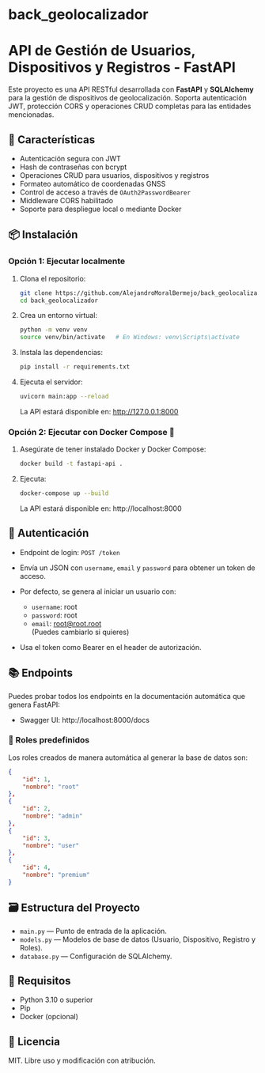 # back_geolocalizador

# API de Gestión de Usuarios, Dispositivos y Registros - FastAPI

Este proyecto es una API RESTful desarrollada con **FastAPI** y **SQLAlchemy** para la gestión de dispositivos de geolocalización. Soporta autenticación JWT, protección CORS y operaciones CRUD completas para las entidades mencionadas.

## 🚀 Características

- Autenticación segura con JWT  
- Hash de contraseñas con bcrypt  
- Operaciones CRUD para usuarios, dispositivos y registros  
- Formateo automático de coordenadas GNSS  
- Control de acceso a través de `OAuth2PasswordBearer`  
- Middleware CORS habilitado  
- Soporte para despliegue local o mediante Docker  

## 📦 Instalación

### Opción 1: Ejecutar localmente

1. Clona el repositorio:
   ```bash
   git clone https://github.com/AlejandroMoralBermejo/back_geolocalizador.git
   cd back_geolocalizador
   ```

2. Crea un entorno virtual:
   ```bash
   python -m venv venv
   source venv/bin/activate   # En Windows: venv\Scripts\activate
   ```

3. Instala las dependencias:
   ```bash
   pip install -r requirements.txt
   ```

4. Ejecuta el servidor:
   ```bash
   uvicorn main:app --reload
   ```

   La API estará disponible en: http://127.0.0.1:8000

### Opción 2: Ejecutar con Docker Compose 🐳

1. Asegúrate de tener instalado Docker y Docker Compose:
   ```bash
   docker build -t fastapi-api .
   ```

2. Ejecuta:
   ```bash
   docker-compose up --build
   ```

   La API estará disponible en: http://localhost:8000

## 🔐 Autenticación

- Endpoint de login: `POST /token`
- Envía un JSON con `username`, `email` y `password` para obtener un token de acceso.  
- Por defecto, se genera al iniciar un usuario con:
  - `username`: root  
  - `password`: root  
  - `email`: root@root.root  
  (Puedes cambiarlo si quieres)

- Usa el token como Bearer en el header de autorización.

## 📚 Endpoints

Puedes probar todos los endpoints en la documentación automática que genera FastAPI:

- Swagger UI: http://localhost:8000/docs

### 📌 Roles predefinidos

Los roles creados de manera automática al generar la base de datos son:

```json
{
    "id": 1,
    "nombre": "root"
},
{
    "id": 2,
    "nombre": "admin"
},
{
    "id": 3,
    "nombre": "user"
},
{
    "id": 4,
    "nombre": "premium"
}
```

## 🗃️ Estructura del Proyecto

- `main.py` — Punto de entrada de la aplicación.  
- `models.py` — Modelos de base de datos (Usuario, Dispositivo, Registro y Roles).  
- `database.py` — Configuración de SQLAlchemy.  

## 🧪 Requisitos

- Python 3.10 o superior  
- Pip  
- Docker (opcional)  

## 📝 Licencia

MIT. Libre uso y modificación con atribución.